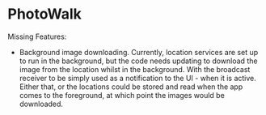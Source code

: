 # PhotoWalk

Missing Features:

- Background image downloading. Currently, location services are set up to run in the background, but the code needs updating to download the image from the location whilst in the background. With the broadcast receiver to be simply used as a notification to the UI - when it is active. Either that, or the locations could be stored and read when the app comes to the foreground, at which point the images would be downloaded.
